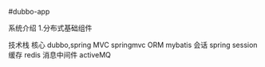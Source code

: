 #dubbo-app

系统介绍
1.分布式基础组件

技术栈
核心 dubbo,spring 
MVC springmvc 
ORM mybatis
会话 spring session 
缓存 redis
消息中间件 activeMQ